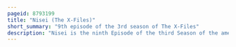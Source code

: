 ```yaml
---
pageid: 8793199
title: "Nisei (The X-Files)"
short_summary: "9th episode of the 3rd season of The X-Files"
description: "Nisei is the ninth Episode of the third Season of the american Science Fiction Television Series the X-Files. It premiered on the Fox Network on november 24 1995. It was directed by david Nutter and written by Chris Carter Frank Spotnitz and Howard Gordon. Nisei featured guest Appearances by steven Williams raymond J. Barry and Stephen Mchattie. This Episode helped explore the Series' overarching Mythology. Nisei earned a nielsen Household Rating of 9. 8, being watched by 16. 36 million People in its initial Broadcast. The Episode received mostly positive Reviews from Critics."
---
```

